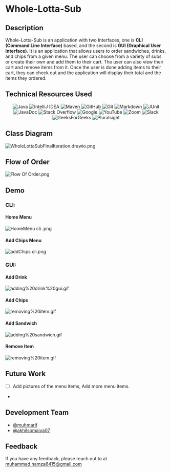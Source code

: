 
# **Whole-Lotta-Sub**

## Description
Whole-Lotta-Sub is an application with two Interfaces, one is **CLI (Command Line Interface)** based,
and the second is **GUI (Graphical User Interface)**.
It is an application that allows users to order sandwiches,
drinks, and chips from a given menu.
The user can choose from a variety of subs or create their own and add them to their cart.
The user can also view their cart and remove items from it.
Once the user is done adding items to their cart,
they can check out and the application will display their total and the items they ordered. 

## Technical Resources Used
<div align="center">

![Java](https://img.shields.io/badge/java-%23ED8B00.svg?style=for-the-badge&logo=openjdk&logoColor=white)
![IntelliJ IDEA](https://img.shields.io/badge/IntelliJIDEA-000000.svg?style=for-the-badge&logo=intellij-idea&logoColor=white)
![Maven](https://img.shields.io/badge/maven-%23F24E1E.svg?style=for-the-badge&logo=maven&logoColor=white)
![GitHub](https://img.shields.io/badge/github-%23121011.svg?style=for-the-badge&logo=github&logoColor=white)
![Git](https://img.shields.io/badge/git-%23F05033.svg?style=for-the-badge&logo=git&logoColor=white)
![Markdown](https://img.shields.io/badge/markdown-%23F24E1E.svg?style=for-the-badge&logo=markdown&logoColor=white)
![JUnit](https://img.shields.io/badge/junit-%23F24E1E.svg?style=for-the-badge&logo=junit&logoColor=white)
![JavaDoc](https://img.shields.io/badge/javadoc-%23F24E1E.svg?style=for-the-badge&logo=javadoc&logoColor=white)
![Stack Overflow](https://img.shields.io/badge/-Stackoverflow-FE7A16?style=for-the-badge&logo=stack-overflow&logoColor=white)
![Google](https://img.shields.io/badge/google-4285F4?style=for-the-badge&logo=google&logoColor=white)
![YouTube](https://img.shields.io/badge/YouTube-%23FF0000.svg?style=for-the-badge&logo=YouTube&logoColor=white)
![Zoom](https://img.shields.io/badge/Zoom-2D8CFF?style=for-the-badge&logo=zoom&logoColor=white)
![Slack](https://img.shields.io/badge/Slack-4A154B?style=for-the-badge&logo=slack&logoColor=white)
![GeeksForGeeks](https://img.shields.io/badge/GeeksforGeeks-gray?style=for-the-badge&logo=geeksforgeeks&logoColor=35914c)
![Pluralsight](https://img.shields.io/badge/Pluralsight-EE3057?style=for-the-badge&logo=pluralsight&logoColor=white)
</div>


## Class Diagram
![WholeLottaSubFinalIteration.drawio.png](UML%2FWholeLottaSubFinalIteration.drawio.png)
## Flow of Order
![Flow Of Order.png](images%2FFlow%20Of%20Order.png)

## Demo
### CLI:
#### Home Menu
![HomeMenu cli .png](images%2FHomeMenu%20cli%20.png)
#### Add Chips Menu
![addChips cli.png](images%2FaddChips%20cli.png)

### GUI:
#### Add Drink
![adding%20drink%20gui.gif](images%2Fadding%2520drink%2520gui.gif)
#### Add Chips
![removing%20item.gif](images%2Fremoving%2520item.gif)
#### Add Sandwich
![adding%20sandwich.gif](images%2Fadding%2520sandwich.gif)
#### Remove Item
![removing%20item.gif](images%2Fremoving%2520item.gif)
## Future Work
-[ ] Add pictures of the menu items, Add more menu items.
- 
## Development Team
- [@muhmarif](https://www.github.com/muhamrif)
- [@akhilsomaiya07](https://github.com/akhilsomaiya07) 

## Feedback

If you have any feedback, please reach out to at muhammad.hamza6415@gmail.com
